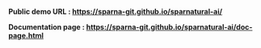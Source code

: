 **Public demo URL : https://sparna-git.github.io/sparnatural-ai/**

**Documentation page : https://sparna-git.github.io/sparnatural-ai/doc-page.html**
